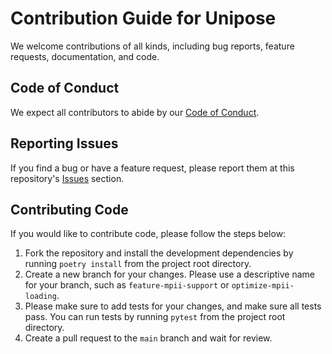 # Contribution Guide for Unipose

We welcome contributions of all kinds, including bug reports, feature requests, documentation, and code.

## Code of Conduct

We expect all contributors to abide by our [Code of Conduct](CODE_OF_CONDUCT.md).

## Reporting Issues

If you find a bug or have a feature request, please report them at this repository's [Issues](https://github.com/Gennadiyev/unipose/issues) section.

## Contributing Code

If you would like to contribute code, please follow the steps below:

1. Fork the repository and install the development dependencies by running `poetry install` from the project root directory.
2. Create a new branch for your changes. Please use a descriptive name for your branch, such as `feature-mpii-support` or `optimize-mpii-loading`.
3. Please make sure to add tests for your changes, and make sure all tests pass. You can run tests by running `pytest` from the project root directory.
4. Create a pull request to the `main` branch and wait for review.
